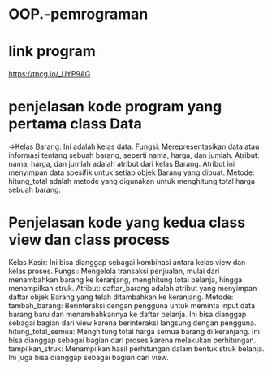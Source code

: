 # OOP.-pemrograman

# link program #

https://tpcg.io/_UYP9AG


# penjelasan kode program yang pertama class Data #
=>Kelas Barang:
Ini adalah kelas data.
Fungsi: Merepresentasikan data atau informasi tentang sebuah barang, seperti nama, harga, dan jumlah.
Atribut: nama, harga, dan jumlah adalah atribut dari kelas Barang. Atribut ini menyimpan data spesifik untuk setiap objek Barang yang dibuat.
Metode: hitung_total adalah metode yang digunakan untuk menghitung total harga sebuah barang.

# Penjelasan kode yang kedua class view dan class process #
Kelas Kasir:
Ini bisa dianggap sebagai kombinasi antara kelas view dan kelas proses.
Fungsi: Mengelola transaksi penjualan, mulai dari menambahkan barang ke keranjang, menghitung total belanja, hingga menampilkan struk.
Atribut: daftar_barang adalah atribut yang menyimpan daftar objek Barang yang telah ditambahkan ke keranjang.
Metode:
tambah_barang: Berinteraksi dengan pengguna untuk meminta input data barang baru dan menambahkannya ke daftar belanja. Ini bisa dianggap sebagai bagian dari view karena berinteraksi langsung dengan pengguna.
hitung_total_semua: Menghitung total harga semua barang di keranjang. Ini bisa dianggap sebagai bagian dari proses karena melakukan perhitungan.
tampilkan_struk: Menampilkan hasil perhitungan dalam bentuk struk belanja. Ini juga bisa dianggap sebagai bagian dari view.

